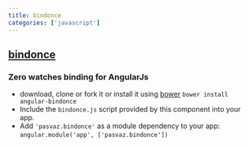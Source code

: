 ```yaml
---
title: bindonce
categories: ['javascript']
---
```

## [bindonce](https://github.com/Pasvaz/bindonce)

### Zero watches binding for AngularJs

* download, clone or fork it or install it using [bower](http://twitter.github.com/bower/) `bower install angular-bindonce`
* Include the `bindonce.js` script provided by this component into your app.
* Add `'pasvaz.bindonce'` as a module dependency to your app: `angular.module('app', ['pasvaz.bindonce'])`
